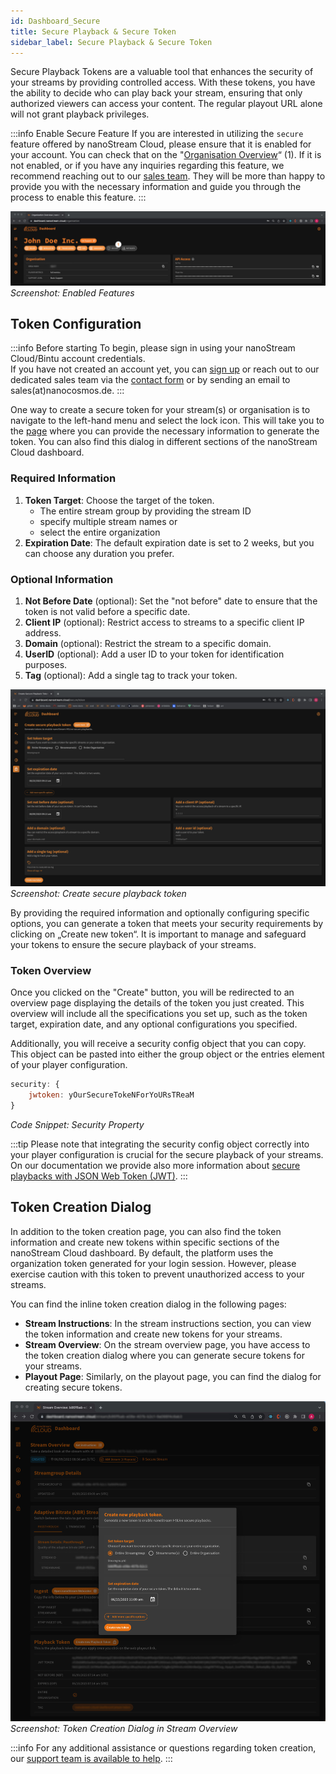 ```yaml
---
id: Dashboard_Secure
title: Secure Playback & Secure Token
sidebar_label: Secure Playback & Secure Token
---
```


Secure Playback Tokens are a valuable tool that enhances the security of your streams by providing controlled access. With these tokens, you have the ability to decide who can play back your stream, ensuring that only authorized viewers can access your content. The regular playout URL alone will not grant playback privileges.

:::info Enable Secure Feature
If you are interested in utilizing the `secure` feature offered by nanoStream Cloud, please ensure that it is enabled for your account. You can check that on the "[Organisation Overview](https://dashboard.nanostream.cloud/organisation)“ (1). If it is not enabled, or if you have any inquiries regarding this feature, we recommend reaching out to our [sales team](https://www.nanocosmos.de/support). They will be more than happy to provide you with the necessary information and guide you through the process to enable this feature.
:::

![Screenshot: Enabled Features](../assets/cloud-frontend/cf-secure-feature.jpg)
*Screenshot: Enabled Features*

## Token Configuration

:::info Before starting
To begin, please sign in using your nanoStream Cloud/Bintu account credentials. <br/>
If you have not created an account yet, you can [sign up](https://dashboard.nanostream.cloud/auth?signup) or reach out to our dedicated sales team via the [contact form](https://www.nanocosmos.de/contact) or by sending an email to sales(at)nanocosmos.de.
:::

One way to create a secure token for your stream(s) or organisation is to navigate to the left-hand menu and select the lock icon. This will take you to the [page](https://dashboard.nanostream.cloud/secure/token) where you can provide the necessary information to generate the token. You can also find this dialog in different sections of the nanoStream Cloud dashboard.

### Required Information

1. **Token Target**: Choose the target of the token.
   - The entire stream group by providing the stream ID
   - specify multiple stream names or
   - select the entire organization
2. **Expiration Date**: The default expiration date is set to 2 weeks, but you can choose any duration you prefer.

### Optional Information

1. **Not Before Date** (optional): Set the "not before" date to ensure that the token is not valid before a specific date.
2. **Client IP** (optional): Restrict access to streams to a specific client IP address.
3. **Domain** (optional): Restrict the stream to a specific domain.
4. **UserID** (optional): Add a user ID to your token for identification purposes.
5. **Tag** (optional): Add a single tag to track your token.

![Screenshot: Create secure playback token](../assets/cloud-frontend/cf-create-token.png)
*Screenshot: Create secure playback token*

By providing the required information and optionally configuring specific options, you can generate a token that meets your security requirements by clicking on „Create new token“. It is important to manage and safeguard your tokens to ensure the secure playback of your streams.

### Token Overview

Once you clicked on the "Create" button, you will be redirected to an overview page displaying the details of the token you just created. This overview will include all the specifications you set up, such as the token target, expiration date, and any optional configurations you specified.

Additionally, you will receive a security config object that you can copy. This object can be pasted into either the group object or the entries element of your player configuration.

```js
security: {
	jwtoken: yOurSecureTokeNForYoURsTReaM
}
```
*Code Snippet: Security Property*

:::tip
Please note that integrating the security config object correctly into your player configuration is crucial for the secure playback of your streams. On our documentation we provide also more information about [secure playbacks with JSON Web Token (JWT)](../nanoplayer/nanoplayer_security_jwt).
:::

## Token Creation Dialog

In addition to the token creation page, you can also find the token information and create new tokens within specific sections of the nanoStream Cloud dashboard. By default, the platform uses the organization token generated for your login session. However, please exercise caution with this token to prevent unauthorized access to your streams.

You can find the inline token creation dialog in the following pages:

- **Stream Instructions**: In the stream instructions section, you can view the token information and create new tokens for your streams.
- **Stream Overview**: On the stream overview page, you have access to the token creation dialog where you can generate secure tokens for your streams.
- **Playout Page**: Similarly, on the playout page, you can find the dialog for creating secure tokens.

![Screenshot: Token Creation Dialog in Stream Overview](../assets/cloud-frontend/cf-inline-token-creation.jpg)
*Screenshot: Token Creation Dialog in Stream Overview*

:::info
For any additional assistance or questions regarding token creation, our [support team is available to help](https://www.nanocosmos.de/support).
:::
